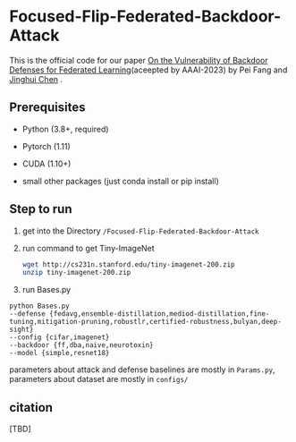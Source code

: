 # Focused-Flip-Federated-Backdoor-Attack
This is the official code for our paper [On the Vulnerability of Backdoor Defenses for Federated Learning](https://arxiv.org/abs/2301.08170)(aceepted by AAAI-2023) by Pei Fang and  [Jinghui Chen](https://jinghuichen.github.io/) .

## Prerequisites

- Python (3.8+, required)
- Pytorch (1.11)
- CUDA (1.10+)

- small other packages (just conda install or pip install)

## Step to run
1. get into the Directory `/Focused-Flip-Federated-Backdoor-Attack`

2. run command to get Tiny-ImageNet

   ```bash
   wget http://cs231n.stanford.edu/tiny-imagenet-200.zip
   unzip tiny-imagenet-200.zip
   ```

3. run Bases.py
```
python Bases.py 
--defense {fedavg,ensemble-distillation,mediod-distillation,fine-tuning,mitigation-pruning,robustlr,certified-robustness,bulyan,deep-sight} 
--config {cifar,imagenet} 
--backdoor {ff,dba,naive,neurotoxin}
--model {simple,resnet18}
```

parameters about attack and defense baselines are mostly in `Params.py`, parameters about dataset are mostly in `configs/`

## citation
[TBD]
